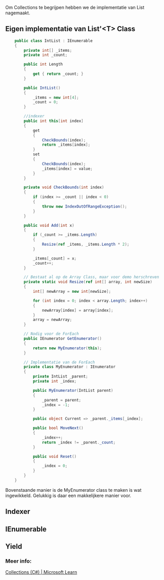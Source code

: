 

Om Collections te begrijpen hebben we de implementatie van List nagemaakt.

## Eigen implementatie van List'\<T\> Class

```c#
    public class IntList : IEnumerable
    {
        private int[] _items;
        private int _count;

        public int Length
        {
            get { return _count; }
        }

        public IntList()
        {
            _items = new int[4];
            _count = 0;
        }

        //indexer
        public int this[int index]
        {
            get
            {
                CheckBounds(index);
                return _items[index];
            }
            set
            {
                CheckBounds(index);
                _items[index] = value;
            }
        }

        private void CheckBounds(int index)
        {
            if (index >= _count || index < 0)
            {
                throw new IndexOutOfRangeException();
            }
        }

        public void Add(int x)
        {
            if (_count >= _items.Length)
            {
                Resize(ref _items, _items.Length * 2);
            }

            _items[_count] = x;
            _count++;
        }

        // Bestaat al op de Array Class, maar voor demo herschreven
        private static void Resize(ref int[] array, int newSize)
        {
            int[] newArray = new int[newSize];

            for (int index = 0; index < array.Length; index++)
            {
                newArray[index] = array[index];
            }
            array = newArray;
        }

        // Nodig voor de ForEach
        public IEnumerator GetEnumerator()
        {
            return new MyEnumerator(this);
        }

        // Implementatie van de ForEach
        private class MyEnumerator : IEnumerator
        {
            private IntList _parent;
            private int _index;

            public MyEnumerator(IntList parent)
            {
                _parent = parent;
                _index = -1;
            }

            public object Current => _parent._items[_index];

            public bool MoveNext()
            {
                _index++;
                return _index != _parent._count;
            }

            public void Reset()
            {
                _index = 0;
            }
        }
    }
```
Bovenstaande manier is de MyEnumerator class te maken is wat ingewikkeld. Gelukkig is daar een makkelijkere manier voor.

## Indexer


## IEnumerable


## Yield


### Meer info:
[Collections (C#) | Microsoft Learn](https://learn.microsoft.com/en-us/dotnet/csharp/programming-guide/concepts/collections)

